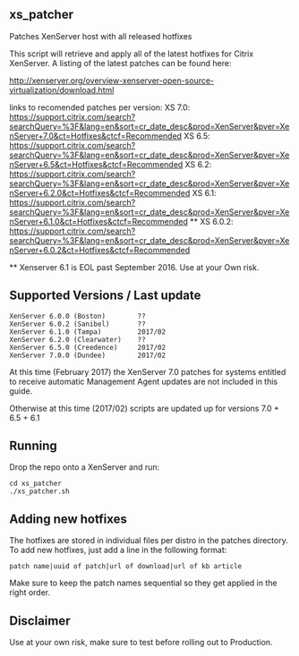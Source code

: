 ## xs_patcher

Patches XenServer host with all released hotfixes

This script will retrieve and apply all of the latest hotfixes for Citrix XenServer.
A listing of the latest patches can be found here:

http://xenserver.org/overview-xenserver-open-source-virtualization/download.html

links to recomended patches per version:
XS 7.0: https://support.citrix.com/search?searchQuery=%3F&lang=en&sort=cr_date_desc&prod=XenServer&pver=XenServer+7.0&ct=Hotfixes&ctcf=Recommended
XS 6.5: https://support.citrix.com/search?searchQuery=%3F&lang=en&sort=cr_date_desc&prod=XenServer&pver=XenServer+6.5&ct=Hotfixes&ctcf=Recommended
XS 6.2: https://support.citrix.com/search?searchQuery=%3F&lang=en&sort=cr_date_desc&prod=XenServer&pver=XenServer+6.2.0&ct=Hotfixes&ctcf=Recommended
XS 6.1: https://support.citrix.com/search?searchQuery=%3F&lang=en&sort=cr_date_desc&prod=XenServer&pver=XenServer+6.1.0&ct=Hotfixes&ctcf=Recommended **
XS 6.0.2: https://support.citrix.com/search?searchQuery=%3F&lang=en&sort=cr_date_desc&prod=XenServer&pver=XenServer+6.0.2&ct=Hotfixes&ctcf=Recommended

** Xenserver 6.1 is EOL past September 2016. Use at your Own risk.

## Supported Versions / Last update

	XenServer 6.0.0 (Boston)        ??
	XenServer 6.0.2 (Sanibel)       ??
	XenServer 6.1.0 (Tampa)         2017/02
	XenServer 6.2.0 (Clearwater)    ??
	XenServer 6.5.0 (Creedence)     2017/02
	XenServer 7.0.0 (Dundee)        2017/02

At this time (February 2017) the XenServer 7.0 patches for systems entitled to receive automatic Management Agent updates are not included in this guide.

Otherwise at this time (2017/02) scripts are updated up for versions 7.0 + 6.5 + 6.1

## Running

Drop the repo onto a XenServer and run:

	cd xs_patcher
	./xs_patcher.sh

## Adding new hotfixes

The hotfixes are stored in individual files per distro in the patches directory. To 
add new hotfixes, just add a line in the following format:

	patch name|uuid of patch|url of download|url of kb article
	
Make sure to keep the patch names sequential so they get applied in the right order.

## Disclaimer

Use at your own risk, make sure to test before rolling out to Production.

